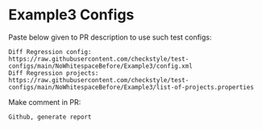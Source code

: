 # Example3 Configs
Paste below given to PR description to use such test configs:
```
Diff Regression config: https://raw.githubusercontent.com/checkstyle/test-configs/main/NoWhitespaceBefore/Example3/config.xml
Diff Regression projects: https://raw.githubusercontent.com/checkstyle/test-configs/main/NoWhitespaceBefore/Example3/list-of-projects.properties
```
Make comment in PR:
```
Github, generate report
```
